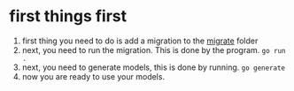 # first things first

1. first thing you need to do is add a migration to the [migrate](migrate) folder
2. next, you need to run the migration. This is done by the program. `go run .`
3. next, you need to generate models, this is done by running. `go generate`
4. now you are ready to use your models.